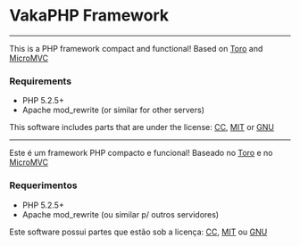 VakaPHP Framework
=============
------------------

This is a PHP framework compact and functional! 
Based on [Toro](http://www.toroweb.org) and [MicroMVC](http://www.micromvc.com)


### Requirements

* PHP 5.2.5+
* Apache mod_rewrite (or similar for other servers)

This software includes parts that are under the license: [CC](http://www.creativecommons.org), [MIT](http://en.wikipedia.org/wiki/MIT_License) or [GNU](http://www.gnu.org/copyleft/gpl.html)


------------------


Este é um framework PHP compacto e funcional!
Baseado no [Toro](http://www.toroweb.org) e no [MicroMVC](http://www.micromvc.com)

### Requerimentos

* PHP 5.2.5+
* Apache mod_rewrite (ou similar p/ outros servidores)

Este software possui partes que estão sob a licença: [CC](http://www.creativecommons.org.br), [MIT](http://pt.wikipedia.org/wiki/Licen%C3%A7a_MIT) ou [GNU](http://www.gnu.org/copyleft/gpl.html)